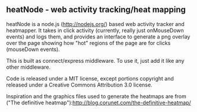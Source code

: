 ## heatNode - web activity tracking/heat mapping

heatNode is a node.js (http://nodejs.org/) based web activity tracker and heatmapper.  It takes in
click activity (currently, really just onMouseDown events) and logs them, and provides an interface
to generate a png overlay over the page showing how "hot" regions of the page are for clicks
(mouseDown events).

This is built as connect/express middleware.  To use it, just add it like any other middleware.

Code is released under a MIT license, except portions copyright and released under a Creative
Commons Attribution 3.0 license.

Inspiration and the graphics files used to generate the heatmaps are from ("The definitive heatmap"):http://blog.corunet.com/the-definitive-heatmap/
